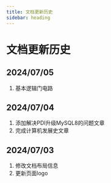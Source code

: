 ```yaml
---
title: 文档更新历史
sidebar: heading
---
```


# 文档更新历史

## 2024/07/05

1. 基本逻辑门电路

## 2024/07/04

1. 添加解决PDI升级MySQL8的问题文章
2. 完成计算机发展史文章

## 2024/07/03

1. 修改文档布局信息
2. 更新页面logo
